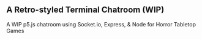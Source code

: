 ## A Retro-styled Terminal Chatroom (WIP)
A WIP p5.js chatroom using Socket.io, Express, & Node for Horror Tabletop Games


